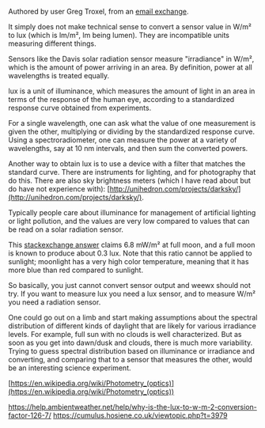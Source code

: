 Authored by user Greg Troxel, from an [email exchange](https://groups.google.com/d/msg/weewx-user/vPkAixmKba8/-HJnGPxHGgAJ).

It simply does not make technical sense to convert a sensor value in W/m&sup2;
to lux (which is lm/m&sup2;, lm being lumen).  They are incompatible
units measuring different things.

Sensors like the Davis solar radiation sensor measure "irradiance" in
W/m&sup2;, which is the amount of power arriving in an area.  By definition,
power at all wavelengths is treated equally.

lux is a unit of illuminance, which measures the amount of light in an
area in terms of the response of the human eye, according to a
standardized response curve obtained from experiments.

For a single wavelength, one can ask what the value of one measurement
is given the other, multiplying or dividing by the standardized response
curve.  Using a spectroradiometer, one can measure the power at a
variety of wavelengths, say at 10 nm intervals, and then sum the
converted powers.

Another way to obtain lux is to use a device with a filter that matches
the standard curve.   There are instruments for lighting, and for
photography that do this.   There are also sky brightness meters (which
I have read about but do have not experience with):
[http://unihedron.com/projects/darksky/](http://unihedron.com/projects/darksky/).

Typically people care about illuminance for management of artificial
lighting or light pollution, and the values are very low compared to
values that can be read on a solar radiation sensor.

This [stackexchange answer](https://physics.stackexchange.com/questions/89181/how-is-the-earth-heated-by-a-full-moon#89197) claims 6.8 mW/m&sup2; at full moon, and a full
moon is known to produce about 0.3 lux.  Note that this ratio cannot be
applied to sunlight; moonlight has a very high color temperature,
meaning that it has more blue than red compared to sunlight.


So basically, you just cannot convert sensor output and weewx should not
try.  If you want to measure lux you need a lux sensor, and to measure
W/m&sup2; you need a radiation sensor.

One could go out on a limb and start making assumptions about the
spectral distribution of different kinds of daylight that are likely for
various irradiance levels.  For example, full sun with no clouds is well
characterized.  But as soon as you get into dawn/dusk and clouds, there
is much more variability.  Trying to guess spectral distribution based
on illuminance or irradiance and converting, and comparing that to a
sensor that measures the other, would be an interesting science
experiment.

[https://en.wikipedia.org/wiki/Photometry_(optics)](https://en.wikipedia.org/wiki/Photometry_(optics))

https://help.ambientweather.net/help/why-is-the-lux-to-w-m-2-conversion-factor-126-7/
https://cumulus.hosiene.co.uk/viewtopic.php?t=3979